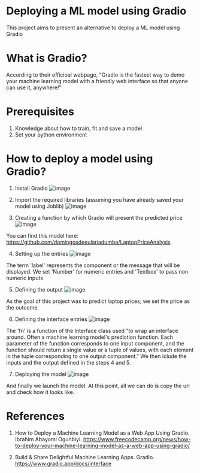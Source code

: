 # Deploying a ML model using Gradio
  This project aims to present an alternative to deploy a ML model using Gradio

# What is Gradio?
  According to their officioal webpage, "Gradio is the fastest way to demo your machine learning model with a friendly web interface so that anyone can use it, anywhere!"

# Prerequisites
  1. Knowledge about how to train, fit and save a model
  2. Set your python environment
     
# How to deploy a model using Gradio?
  1. Install Gradio
  ![image](https://github.com/domingosdeeulariadumba/MLmodel_webapp/assets/110714056/61adbf4e-bf54-4e94-bbd1-b978bee9f99b)
  
  2. Import the required libraries (assuming you have already saved your model using Joblib)
  ![image](https://github.com/domingosdeeulariadumba/MLmodel_webapp/assets/110714056/8f42227e-af0b-4b85-bb9b-1aba5cc751b3)
    
  3. Creating a function by which Gradio will present the predicted price
  ![image](https://github.com/domingosdeeulariadumba/MLmodel_webapp/assets/110714056/95b963ac-6fd7-4db3-a582-32161871a43e)
  
  You can find this model here: https://github.com/domingosdeeulariadumba/LaptopPriceAnalysis
  
  4. Setting up the entries
  ![image](https://github.com/domingosdeeulariadumba/MLmodel_webapp/assets/110714056/27b9c876-60b0-4dfb-88fc-6ac1a74d618d)
  
  The term 'label' represents the component or the message that will be displayed. We set 'Number' for numeric entries and 'Textbox' to pass non numeric inputs

  5. Defining the output
  ![image](https://github.com/domingosdeeulariadumba/MLmodel_webapp/assets/110714056/c73c4139-292b-43e9-ad77-cf42d47bcb04)
  
  As the goal of this project was to predict laptop prices, we set the price as the outcome.

  6. Defining the interface entries
   ![image](https://github.com/domingosdeeulariadumba/MLmodel_webapp/assets/110714056/d92aa844-3545-4a41-9f26-d1b6384d70a4)
  
  The 'fn' is a function of the Interface class used "to wrap an interface around. Often a machine learning model's prediction function. Each parameter of the function corresponds to      one input component, and      the function should return a single value or a tuple of values, with each element in the tuple corresponding to one output component." We then iclude
  the inputs and the output defined in the steps 4 and 5.

  7. Deploying the model
  ![image](https://github.com/domingosdeeulariadumba/MLmodel_webapp/assets/110714056/1f050ab2-0027-49e3-8729-6a0999ce5d9f)
  
  And finally we launch the model. At this point, all we can do is copy the url and check how it looks like.

# References
  1. How to Deploy a Machine Learning Model as a Web App Using Gradio. Ibrahim Abayomi Ogunbiyi. https://www.freecodecamp.org/news/how-to-deploy-your-machine-learning-model-as-a-web-app-using-gradio/

  2. Build & Share Delightful Machine Learning Apps. Gradio. https://www.gradio.app/docs/interface


